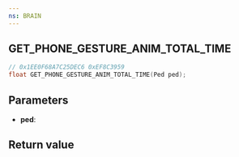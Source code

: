 ```yaml
---
ns: BRAIN
---
```

## GET_PHONE_GESTURE_ANIM_TOTAL_TIME

```c
// 0x1EE0F68A7C25DEC6 0xEF8C3959
float GET_PHONE_GESTURE_ANIM_TOTAL_TIME(Ped ped);
```


## Parameters
* **ped**: 

## Return value
